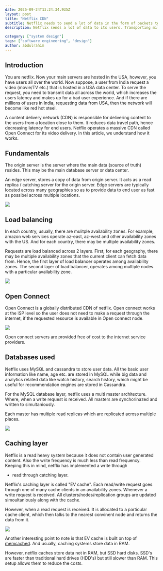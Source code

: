 ```yaml
---
date: 2025-09-24T13:24:34.935Z
layout: post
title: "Netflix CDN"
subtitle: Netflix needs to send a lot of data in the form of packets to its users. For this purpose, it utilizes a massic CDN...
description: Netflix sends a lot of data to its users. Transporting millions of data packets (video data) to each user to millions of users requires an increadibly scalable and robust system.

category: ["system design"]
tags: ["software engineering", "design"]
author: abdulrahim
---
```



## Introduction

You are netflix. Now your main servers are hosted in the USA, however,
you have users all over the world. Now suppose, a user from India
request a video (movie/TV etc.) that is hosted in a USA data center. To
serve the request, you need to transmit data all across the world, which
increases the users latency and makes up for a bad user experience. And
if there are millions of users in India, requesting data from USA, then
the network will become like red hot steel.

A content delivery network (CDN) is responsible for delivering content
to the users from a location close to them. It reduces data travel path,
hence decreasing latency for end users.  Netflix operates a massive CDN
called Open Connect for its video delivery. In this article, we
understand how it works.

## Fundamentals

The origin server is the server where the main data (source of truth)
resides. This may be the main database server or data center.

An edge server, stores a copy of data from origin server. It acts as a
read replica / catching server for the origin server. Edge servers are
typically located across many geographies so as to provide data to end
user as fast as possibel across multiple locations.

![](https://i.ibb.co/WNKZmFny/Screenshot-from-2025-09-24-19-06-41.png)

## Load balancing

In each country, usually, there are mulitple availability zones. For
example, amazon web services operate az-east, az-west and other
availability zones with the US. And for each country, there may be
multiple availability zones.

Requests are load balanced across 2 layers. First, for each geography,
there may be multiple availability zones that the current client can
fetch data from. Hence, the first layer of load balancer operates among
availability zones. The second layer of load balancer, operates among
multiple nodes with a particular availability zone.


![](https://i.ibb.co/JW1P6Kr9/Screenshot-from-2025-09-24-19-16-12.png)


## Open Connect

Open Connect is a globally distributed CDN of netflix. Open connect
works at the ISP level so the user does not need to make a request
through the internet, if the requested resource is available in Open
connect node.

![](https://i.ibb.co/SDCpPnPN/Screenshot-from-2025-09-24-22-00-48.png)

Open connect servers are provided free of cost to the internet service
providers.

## Databases used

Netflix uses MySQL and cassandra to store user data. All the basic user
information like name, age etc. are stored in MySQL while big data and
analytics related data like watch history, search history, which might
be useful for recommendation engines are stored in Cassandra.

For the MySQL database layer, netflix uses a multi master architecture.
Where, when a write request is received. All masters are synchorinazed
and written to simultaniously. 

Each master has multiple read replicas which are replicated across
multiple places.

![](https://i.ibb.co/ZRWwc4Mr/Screenshot-from-2025-09-24-20-15-03.png)



## Caching layer

Netflix is a read heavy system because it does not contain user
generated content. Also the write frequency is much less than read
frequency. Keeping this in mind, netflix has implemented a write through
+ read through catching layer.

Netflix's caching layer is called "EV cache". Each read/write request
goes through one of many cache clients in an availability zones.
Whenever a write request is received. All clusters/nodes/replication
groups are updated simoultaniously along with the cache.

However, when a read request is received. It is allocated to a
particular cache client, which then talks to the nearest convinent node
and returns the data from it.

![](https://i.ibb.co/7tZcrW7W/Screenshot-from-2025-09-24-20-03-02.png)

Another interesting point to note is that EV cache is built on top of
[memcached](https://en.wikipedia.org/wiki/Memcached). And usually,
caching systems store data in RAM.

However, netflix caches store data not in RAM, but SSD hard disks. SSD's
are faster than traditional hard drives (HDD's) but still slower than
RAM. This setup allows them to reduce the costs.

